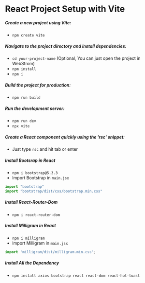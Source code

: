 

# React Project Setup with Vite



##### Create a new project using Vite:

- `npm create vite`
##### Navigate to the project directory and install dependencies:

- `cd your-project-name`  (Optional, You can just open the project in WebStrom)
- `npm install`
- `npm i`

##### Build the project for production:

- `npm run build`

##### Run the development server:

- `npm run dev` 
- `npx vite`
##### Create a React component quickly using the 'rsc' snippet:

- Just type `rsc` and hit tab or enter

##### Install Bootsrap in React 

- `npm i bootstrap@5.3.3`
- Import Bootstrap in `main.jsx`

```js
import "bootstrap"  
import "bootstrap/dist/css/bootstrap.min.css"
```

##### Install React-Router-Dom

- `npm i react-router-dom`

##### Install Milligram in React 

- `npm i milligram`
- Import Milligram in `main.jsx`

```js
import 'milligram/dist/milligram.min.css';
```


##### Install All the Dependency

- `npm install axios bootstrap react react-dom react-hot-toast`